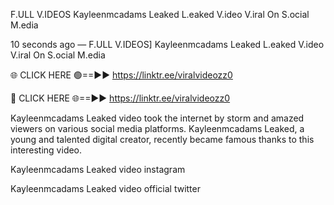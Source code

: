 F.ULL V.IDEOS Kayleenmcadams Leaked L.eaked V.ideo V.iral On S.ocial M.edia

10 seconds ago — F.ULL V.IDEOS] Kayleenmcadams Leaked L.eaked V.ideo V.iral On S.ocial M.edia

🌐 CLICK HERE 🟢==►► https://linktr.ee/viralvideozz0

🔴 CLICK HERE 🌐==►► https://linktr.ee/viralvideozz0

Kayleenmcadams Leaked video took the internet by storm and amazed viewers on various social media platforms. Kayleenmcadams Leaked, a young and talented digital creator, recently became famous thanks to this interesting video.

Kayleenmcadams Leaked video instagram

Kayleenmcadams Leaked video official twitter
